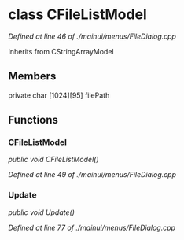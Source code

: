 # class CFileListModel

*Defined at line 46 of ./mainui/menus/FileDialog.cpp*

Inherits from CStringArrayModel



## Members

private char [1024][95] filePath



## Functions

### CFileListModel

*public void CFileListModel()*

*Defined at line 49 of ./mainui/menus/FileDialog.cpp*

### Update

*public void Update()*

*Defined at line 77 of ./mainui/menus/FileDialog.cpp*



